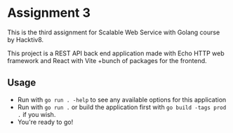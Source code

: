 # Assignment 3

This is the third assignment for Scalable Web Service with Golang course by Hacktiv8.

This project is a REST API back end application made with Echo HTTP web framework and React with Vite +bunch of packages
for the frontend.

## Usage

* Run with `go run . -help` to see any available options for this application
* Run with `go run .` or build the application first with `go build -tags prod .` if you wish.
* You're ready to go!
